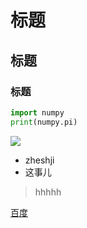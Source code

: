 # 标题

## 标题

### 标题

```python
import numpy
print(numpy.pi)
```

![](http://ru.eyuzhijia.com/wp-content/uploads/2015/12/1234_thumb.jpg)



- zheshji
- 这事儿

> hhhhh



[百度](http://www.baidu.com)



